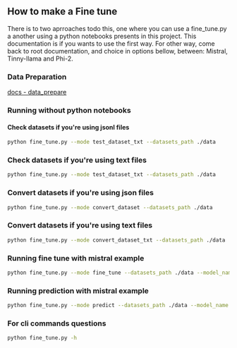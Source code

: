 ## How to make a Fine tune

There is to two aprroaches todo this, one where you can use a fine_tune.py a another using a python notebooks presents in this project. This documentation is if you wants to use the first way. For other way, come back to root documentation, and choice in options bellow, between: Mistral, Tinny-llama and Phi-2.

### Data Preparation

[docs - data_prepare](/docs/data_prepare.md)

### Running without python notebooks

#### Check datasets if you're using jsonl files

```bash
python fine_tune.py --mode test_dataset_txt --datasets_path ./data

```

### Check datasets if you're using text files

```bash
python fine_tune.py --mode test_dataset_txt --datasets_path ./data

```

### Convert datasets if you're using json files

```bash
python fine_tune.py --mode convert_dataset --datasets_path ./data

```

### Convert datasets if you're using text files

```bash
python fine_tune.py --mode convert_dataset_txt --datasets_path ./data

```

### Running fine tune with mistral example

```bash
python fine_tune.py --mode fine_tune --datasets_path ./data --model_name 'unsloth/mistral-7b-v0.3-bnb-4bit'
```

### Running prediction with mistral example

```bash
python fine_tune.py --mode predict --datasets_path ./data --model_name 'unsloth/mistral-7b-v0.3-bnb-4bit'
```

### For cli commands questions

```bash
python fine_tune.py -h
```
